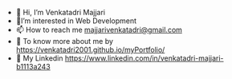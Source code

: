 - 👋 Hi, I’m Venkatadri Majjari
- 🎯I’m interested in Web Development
- 📫 How to reach me majjarivenkatadri@gmail.com
- 👀 To know more about me by https://venkatadri2001.github.io/myPortfolio/
- 👀 My Linkedin https://www.linkedin.com/in/venkatadri-majjari-b1113a243

